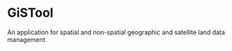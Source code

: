 # GiSTool
An application for spatial and non-spatial geographic and satellite land data management. 
